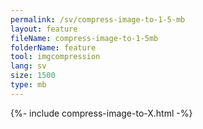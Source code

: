 ```yaml
---
permalink: /sv/compress-image-to-1-5-mb
layout: feature
fileName: compress-image-to-1-5mb
folderName: feature
tool: imgcompression
lang: sv
size: 1500
type: mb
---
```


{%- include compress-image-to-X.html -%}
